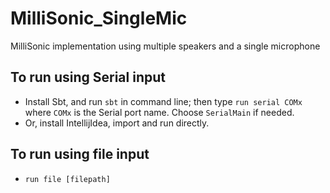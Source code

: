 # MilliSonic_SingleMic
MilliSonic implementation using multiple speakers and a single microphone

## To run using Serial input
* Install Sbt, and run `sbt` in command line; then type `run serial COMx` where `COMx` is the Serial port name. Choose `SerialMain` if needed.
* Or, install IntellijIdea, import and run directly.

## To run using file input
* `run file [filepath]`

